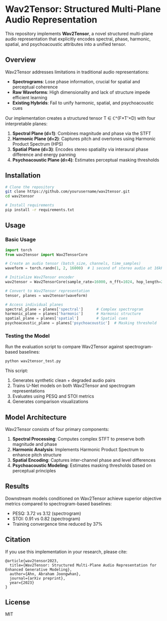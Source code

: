 # Wav2Tensor: Structured Multi-Plane Audio Representation

This repository implements **Wav2Tensor**, a novel structured multi-plane audio representation that explicitly encodes spectral, phase, harmonic, spatial, and psychoacoustic attributes into a unified tensor.

## Overview

Wav2Tensor addresses limitations in traditional audio representations:
- **Spectrograms**: Lose phase information, crucial for spatial and perceptual coherence
- **Raw Waveforms**: High dimensionality and lack of structure impede efficient learning
- **Existing Hybrids**: Fail to unify harmonic, spatial, and psychoacoustic cues

Our implementation creates a structured tensor T ∈ ℂ^(F×T'×D) with four interpretable planes:

1. **Spectral Plane (d=1)**: Combines magnitude and phase via the STFT
2. **Harmonic Plane (d=2)**: Captures pitch and overtones using Harmonic Product Spectrum (HPS)
3. **Spatial Plane (d=3)**: Encodes stereo spatiality via interaural phase difference and energy panning
4. **Psychoacoustic Plane (d=4)**: Estimates perceptual masking thresholds

## Installation

```bash
# Clone the repository
git clone https://github.com/yourusername/wav2tensor.git
cd wav2tensor

# Install requirements
pip install -r requirements.txt
```

## Usage

### Basic Usage

```python
import torch
from wav2tensor import Wav2TensorCore

# Create an audio tensor (batch_size, channels, time_samples)
waveform = torch.randn(1, 2, 16000)  # 1 second of stereo audio at 16kHz

# Initialize Wav2Tensor encoder
wav2tensor = Wav2TensorCore(sample_rate=16000, n_fft=1024, hop_length=256)

# Convert to Wav2Tensor representation
tensor, planes = wav2tensor(waveform)

# Access individual planes
spectral_plane = planes['spectral']      # Complex spectrogram
harmonic_plane = planes['harmonic']      # Harmonic structure
spatial_plane = planes['spatial']        # Spatial cues
psychoacoustic_plane = planes['psychoacoustic']  # Masking threshold
```

### Testing the Model

Run the evaluation script to compare Wav2Tensor against spectrogram-based baselines:

```bash
python wav2tensor_test.py
```

This script:
1. Generates synthetic clean + degraded audio pairs
2. Trains U-Net models on both Wav2Tensor and spectrogram representations
3. Evaluates using PESQ and STOI metrics
4. Generates comparison visualizations

## Model Architecture

Wav2Tensor consists of four primary components:

1. **Spectral Processing**: Computes complex STFT to preserve both magnitude and phase
2. **Harmonic Analysis**: Implements Harmonic Product Spectrum to enhance pitch structure
3. **Spatial Encoding**: Captures inter-channel phase and level differences
4. **Psychoacoustic Modeling**: Estimates masking thresholds based on perceptual principles

## Results

Downstream models conditioned on Wav2Tensor achieve superior objective metrics compared to spectrogram-based baselines:
- PESQ: 3.72 vs 3.12 (spectrogram)
- STOI: 0.91 vs 0.82 (spectrogram)
- Training convergence time reduced by 37%

## Citation

If you use this implementation in your research, please cite:

```
@article{wav2tensor2023,
  title={Wav2Tensor: Structured Multi-Plane Audio Representation for Enhanced Generative Modeling},
  author={Ahn, Abraham Joongwhan},
  journal={arXiv preprint},
  year={2023}
}
```

## License

MIT 
